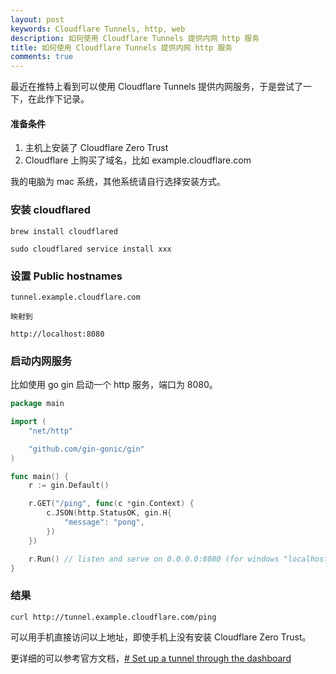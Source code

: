 ```yaml
---
layout: post
keywords: Cloudflare Tunnels, http, web
description: 如何使用 Cloudflare Tunnels 提供内网 http 服务
title: 如何使用 Cloudflare Tunnels 提供内网 http 服务
comments: true
---
```


最近在推特上看到可以使用 Cloudflare Tunnels 提供内网服务，于是尝试了一下，在此作下记录。

#### 准备条件
1. 主机上安装了 Cloudflare Zero Trust
2. Cloudflare 上购买了域名，比如 example.cloudflare.com

我的电脑为 mac 系统，其他系统请自行选择安装方式。
### 安装 cloudflared
```
brew install cloudflared

sudo cloudflared service install xxx
```

### 设置 Public hostnames
```
tunnel.example.cloudflare.com

映射到

http://localhost:8080
```

### 启动内网服务

比如使用 go gin 启动一个 http 服务，端口为 8080。
```go
package main

import (
	"net/http"

	"github.com/gin-gonic/gin"
)

func main() {
	r := gin.Default()

	r.GET("/ping", func(c *gin.Context) {
		c.JSON(http.StatusOK, gin.H{
			"message": "pong",
		})
	})

	r.Run() // listen and serve on 0.0.0.0:8080 (for windows "localhost:8080")
}
```

### 结果
```
curl http://tunnel.example.cloudflare.com/ping
```

可以用手机直接访问以上地址，即使手机上没有安装 Cloudflare Zero Trust。

更详细的可以参考官方文档，[# Set up a tunnel through the dashboard](https://developers.cloudflare.com/cloudflare-one/connections/connect-networks/get-started/create-remote-tunnel/)